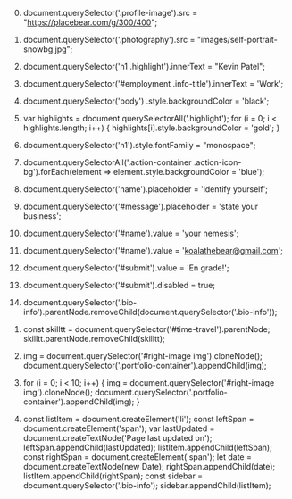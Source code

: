 
0. document.querySelector('.profile-image').src = "https://placebear.com/g/300/400";

1. document.querySelector('.photography').src = "images/self-portrait-snowbg.jpg";

2. document.querySelector('h1 .highlight').innerText = "Kevin Patel";

3. document.querySelector('#employment .info-title').innerText = 'Work';

4. document.querySelector('body') .style.backgroundColor = 'black';

5. var highlights = document.querySelectorAll('.highlight');
for (i = 0; i < highlights.length; i++) {
    highlights[i].style.backgroundColor = 'gold';
}

6. document.querySelector('h1').style.fontFamily = "monospace";

7. document.querySelectorAll('.action-container .action-icon-bg').forEach(element => element.style.backgroundColor = 'blue');

8. document.querySelector('name').placeholder = 'identify yourself';

9. document.querySelector('#message').placeholder = 'state your business';

10. document.querySelector('#name').value = 'your nemesis';

11. document.querySelector('#name').value = 'koalathebear@gmail.com';

12. document.querySelector('#submit').value = 'En grade!';

13. document.querySelector('#submit').disabled = true;

14. document.querySelector('.bio-info').parentNode.removeChild(document.querySelector('.bio-info'));


<!-- PART 2 -->

1. const skilltt = document.querySelector('#time-travel').parentNode;
skilltt.parentNode.removeChild(skilltt);

1. img = document.querySelector('#right-image img').cloneNode();
document.querySelector('.portfolio-container').appendChild(img);

2.  for (i = 0; i < 10; i++) { 
        img = document.querySelector('#right-image img').cloneNode();
        document.querySelector('.portfolio-container').appendChild(img);
    }

3. const listItem = document.createElement('li'); 
const leftSpan = document.createElement('span');
var lastUpdated = document.createTextNode('Page last updated on');
leftSpan.appendChild(lastUpdated);
listItem.appendChild(leftSpan);
const rightSpan = document.createElement('span');
let date = document.createTextNode(new Date);
rightSpan.appendChild(date);
listItem.appendChild(rightSpan);
const sidebar = document.querySelector('.bio-info');
sidebar.appendChild(listItem);




